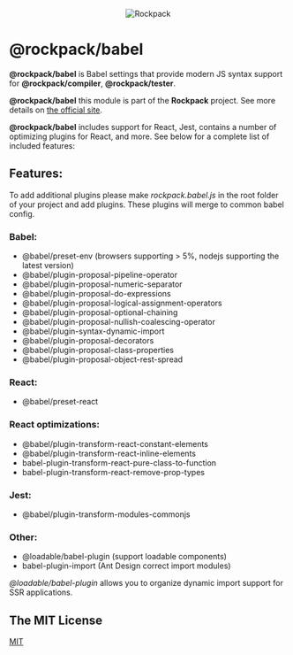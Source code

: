 <p align="center">
  <img alt="Rockpack" src="https://www.natrube.net/rockpack/readme_assets/rockpack_logo_without_text.png">
</p>

# @rockpack/babel

**@rockpack/babel** is Babel settings that provide modern JS syntax support for **@rockpack/compiler**, **@rockpack/tester**.

**@rockpack/babel** this module is part of the **Rockpack** project. See more details on [the official site](https://www.rockpack.io/).

**@rockpack/babel** includes support for React, Jest, contains a number of optimizing plugins for React, and more. See below for a complete list of included features:

## Features:
To add additional plugins please make *rockpack.babel.js* in the root folder of your project and add plugins. These plugins will merge to common babel config.

### Babel:
- @babel/preset-env (browsers supporting > 5%, nodejs supporting the latest version)
- @babel/plugin-proposal-pipeline-operator
- @babel/plugin-proposal-numeric-separator
- @babel/plugin-proposal-do-expressions
- @babel/plugin-proposal-logical-assignment-operators
- @babel/plugin-proposal-optional-chaining
- @babel/plugin-proposal-nullish-coalescing-operator
- @babel/plugin-syntax-dynamic-import
- @babel/plugin-proposal-decorators
- @babel/plugin-proposal-class-properties
- @babel/plugin-proposal-object-rest-spread

### React:
- @babel/preset-react

### React optimizations:
- @babel/plugin-transform-react-constant-elements
- @babel/plugin-transform-react-inline-elements
- babel-plugin-transform-react-pure-class-to-function
- babel-plugin-transform-react-remove-prop-types

### Jest:
- @babel/plugin-transform-modules-commonjs

### Other:
- @loadable/babel-plugin (support loadable components)
- babel-plugin-import (Ant Design correct import modules)

*@loadable/babel-plugin* allows you to organize dynamic import support for SSR applications.

## The MIT License

<a href="https://github.com/AlexSergey/rockpack#the-mit-license" target="_blank">MIT</a>
